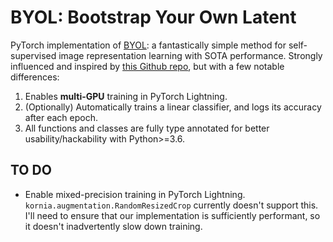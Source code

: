# BYOL: Bootstrap Your Own Latent

PyTorch implementation of [BYOL](https://arxiv.org/abs/2006.07733): a fantastically simple method for self-supervised image representation learning with SOTA performance.  Strongly influenced and inspired by [this Github repo](https://github.com/lucidrains/byol-pytorch), but with a few notable differences:
1. Enables **multi-GPU** training in PyTorch Lightning.
2. (Optionally) Automatically trains a linear classifier, and logs its accuracy after each epoch.
3. All functions and classes are fully type annotated for better usability/hackability with Python>=3.6.


## TO DO
* Enable mixed-precision training in PyTorch Lightning.  `kornia.augmentation.RandomResizedCrop` currently doesn't support this.  I'll need to ensure that our implementation is sufficiently performant, so it doesn't inadvertently slow down training.
